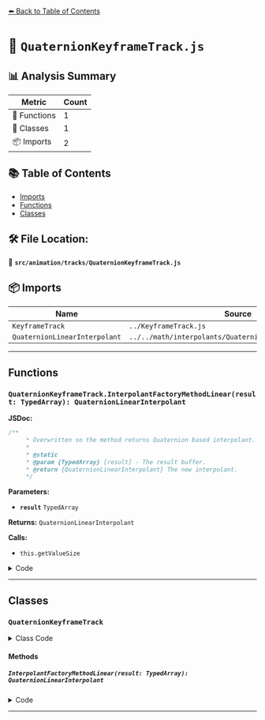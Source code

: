 [⬅️ Back to Table of Contents](../../../index.md)

# 📄 `QuaternionKeyframeTrack.js`

## 📊 Analysis Summary

| Metric | Count |
|--------|-------|
| 🔧 Functions | 1 |
| 🧱 Classes | 1 |
| 📦 Imports | 2 |

## 📚 Table of Contents

- [Imports](#imports)
- [Functions](#functions)
- [Classes](#classes)

## 🛠️ File Location:
📂 **`src/animation/tracks/QuaternionKeyframeTrack.js`**

## 📦 Imports

| Name | Source |
|------|--------|
| `KeyframeTrack` | `../KeyframeTrack.js` |
| `QuaternionLinearInterpolant` | `../../math/interpolants/QuaternionLinearInterpolant.js` |


---

## Functions

### `QuaternionKeyframeTrack.InterpolantFactoryMethodLinear(result: TypedArray): QuaternionLinearInterpolant`

**JSDoc:**
```typescript
/**
	 * Overwritten so the method returns Quaternion based interpolant.
	 *
	 * @static
	 * @param {TypedArray} [result] - The result buffer.
	 * @return {QuaternionLinearInterpolant} The new interpolant.
	 */
```

**Parameters:**

- **`result`** `TypedArray`

**Returns:** `QuaternionLinearInterpolant`

**Calls:**

- `this.getValueSize`

<details><summary>Code</summary>

```typescript
InterpolantFactoryMethodLinear( result ) {

		return new QuaternionLinearInterpolant( this.times, this.values, this.getValueSize(), result );

	}
```
</details>


---

## Classes

### `QuaternionKeyframeTrack`

<details><summary>Class Code</summary>

```ts
class QuaternionKeyframeTrack extends KeyframeTrack {

	/**
	 * Constructs a new Quaternion keyframe track.
	 *
	 * @param {string} name - The keyframe track's name.
	 * @param {Array<number>} times - A list of keyframe times.
	 * @param {Array<number>} values - A list of keyframe values.
	 * @param {(InterpolateLinear|InterpolateDiscrete|InterpolateSmooth)} [interpolation] - The interpolation type.
	 */
	constructor( name, times, values, interpolation ) {

		super( name, times, values, interpolation );

	}

	/**
	 * Overwritten so the method returns Quaternion based interpolant.
	 *
	 * @static
	 * @param {TypedArray} [result] - The result buffer.
	 * @return {QuaternionLinearInterpolant} The new interpolant.
	 */
	InterpolantFactoryMethodLinear( result ) {

		return new QuaternionLinearInterpolant( this.times, this.values, this.getValueSize(), result );

	}

}
```
</details>

#### Methods

##### `InterpolantFactoryMethodLinear(result: TypedArray): QuaternionLinearInterpolant`

<details><summary>Code</summary>

```ts
InterpolantFactoryMethodLinear( result ) {

		return new QuaternionLinearInterpolant( this.times, this.values, this.getValueSize(), result );

	}
```
</details>


---